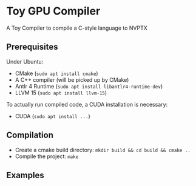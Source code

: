 # Toy GPU Compiler
A Toy Compiler to compile a C-style language to NVPTX

## Prerequisites
Under Ubuntu:
- CMake (`sudo apt install cmake`)
- A C++ compiler (will be picked up by CMake)
- Antlr 4 Runtime (`sudo apt install libantlr4-runtime-dev`)
- LLVM 15 (`sudo apt install llvm-15`)

To actually run compiled code, a CUDA installation is necessary:
- CUDA (`sudo apt install ...`)

## Compilation
- Create a cmake build directory: `mkdir build && cd build && cmake ..`
- Compile the project: `make`

## Examples
